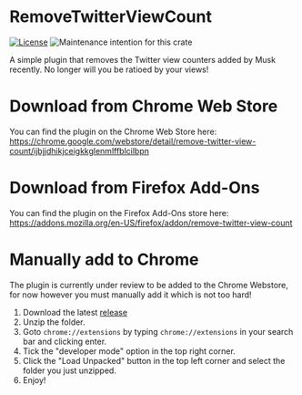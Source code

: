 # RemoveTwitterViewCount
[![License](https://img.shields.io/badge/license-MIT%20License-blue.svg)](https://github.com/SasLuca/RemoveTwitterViewCount/master/LICENSE)
![Maintenance intention for this crate](https://img.shields.io/badge/maintenance-actively--developed-brightgreen.svg)

A simple plugin that removes the Twitter view counters added by Musk recently.
No longer will you be ratioed by your views!

# Download from Chrome Web Store
You can find the plugin on the Chrome Web Store here: https://chrome.google.com/webstore/detail/remove-twitter-view-count/ijbjjdhikjceigkkglenmlffblcilbpn

# Download from Firefox Add-Ons
You can find the plugin on the Firefox Add-Ons store here: https://addons.mozilla.org/en-US/firefox/addon/remove-twitter-view-count

# Manually add to Chrome

The plugin is currently under review to be added to the Chrome Webstore, for now however you must manually add it which is not too hard!

1. Download the latest [release](https://github.com/SasLuca/RemoveTwitterViewCount/releases/tag/v0.2.0)
2. Unzip the folder.
3. Goto `chrome://extensions` by typing `chrome://extensions` in your search bar and clicking enter.
4. Tick the "developer mode" option in the top right corner.
5. Click the "Load Unpacked" button in the top left corner and select the folder you just unzipped.
6. Enjoy!
